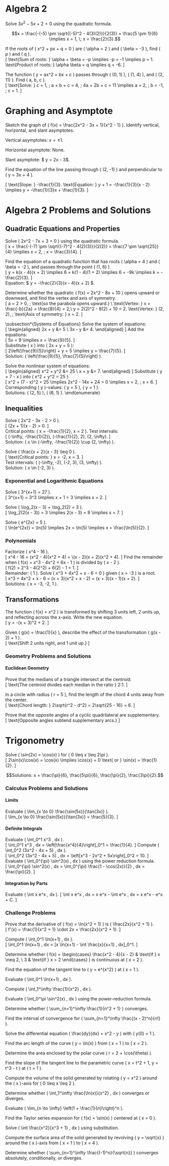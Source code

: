 # Algebra 2
Solve $3x^2 - 5x + 2 = 0$ using the quadratic formula.  

$$x = \frac{-(-5) \pm \sqrt{(-5)^2 - 4(3)(2)}}{2(3)} = \frac{5 \pm 1}{6} \implies x = 1, \; x = \frac{2}{3}.$$


 If the roots of \( x^2 + px + q = 0 \) are \( \alpha = 2 \) and \( \beta = -3 \), find \( p \) and \( q \).  
\[
\text{Sum of roots: } \alpha + \beta = -p \implies -p = -1 \implies p = 1.  
\text{Product of roots: } \alpha \beta = q \implies q = -6.
\]

 The function \( y = ax^2 + bx + c \) passes through \( (0, 1) \), \( (1, 4) \), and \( (2, 11) \). Find \( a, b, c \).  
\[
\text{Solve: } c = 1, \; a + b + c = 4, \; 4a + 2b + c = 11 \implies a = 2, \; b = -1, \; c = 1.
\]

# Graphing and Asymptote

Sketch the graph of \( f(x) = \frac{2x^2 - 3x + 1}{x^2 - 1} \). Identify vertical, horizontal, and slant asymptotes.

Vertical asymptotes: $x = \pm 1$.

Horizontal asymptote: None.  

Slant asymptote: $ y = 2x - 3$.

Find the equation of the line passing through \( (2, -1) \) and perpendicular to \( y = 3x + 4 \).  

\[
\text{Slope: } -\frac{1}{3}. 
\text{Equation: } y + 1 = -\frac{1}{3}(x - 2) \implies y = -\frac{1}{3}x + \frac{1}{3}.
\]

# Algebra 2 Problems and Solutions

## Quadratic Equations and Properties
Solve \( 2x^2 - 7x + 3 = 0 \) using the quadratic formula.  
\[
x = \frac{-(-7) \pm \sqrt{(-7)^2 - 4(2)(3)}}{2(2)} = \frac{7 \pm \sqrt{25}}{4} \implies x = 2, \; x = \frac{3}{4}.
\]

Find the equation of a quadratic function that has roots \( \alpha = 4 \) and \( \beta = -2 \), and passes through the point \( (1, 6) \).  
\[
y = k(x - 4)(x + 2) \implies 6 = k(1 - 4)(1 + 2) \implies 6 = -9k \implies k = -\frac{2}{3}.
\]  
Equation: $ y = -\frac{2}{3}(x - 4)(x + 2) $.

Determine whether the quadratic \( f(x) = 2x^2 - 8x + 10 \) opens upward or downward, and find the vertex and axis of symmetry.  
\[
a = 2 > 0, \; \text{so the parabola opens upward.} \\
\text{Vertex: } x = \frac{-b}{2a} = \frac{8}{4} = 2,\\
y = 2(2)^2 - 8(2) + 10 = 2. 
\text{Vertex: } (2, 2), \; \text{Axis of symmetry: } x = 2.
\]

\subsection*{Systems of Equations}
Solve the system of equations:  
\[
\begin{aligned}
2x + y &= 5 \\
3x - y &= 4.
\end{aligned}
\]
Add the equations:  
\[
5x = 9 \implies x = \frac{9}{5}.
\]  
Substitute \( x \) into \( 2x + y = 5 \):  
\[
2\left(\frac{9}{5}\right) + y = 5 \implies y = \frac{7}{5}.
\]  
Solution: \( \left(\frac{9}{5}, \frac{7}{5}\right) \).

Solve the nonlinear system of equations:  
\[
\begin{aligned}
x^2 + y^2 &= 25 \\
x + y &= 7.
\end{aligned}
\]
Substitute \( y = 7 - x \) into \( x^2 + y^2 = 25 \):  
\[
x^2 + (7 - x)^2 = 25 \implies 2x^2 - 14x + 24 = 0 \implies x = 2, \; x = 6.
\]  
Corresponding \( y \)-values: \( y = 5 \), \( y = 1 \).  
Solutions: \( (2, 5) \), \( (6, 1) \).
\end{enumerate}

## Inequalities
Solve \( 2x^2 - 3x - 2 > 0 \).  
\[
(2x + 1)(x - 2) > 0.
\]  
Critical points: \( x = -\frac{1}{2}, x = 2 \). Test intervals:  
\[
(-\infty, -\frac{1}{2}), (-\frac{1}{2}, 2), (2, \infty).
\]  
Solution: \( x \in (-\infty, -\frac{1}{2}) \cup (2, \infty) \).

Solve \( \frac{x + 2}{x - 3} \leq 0 \).  
\[
\text{Critical points: } x = -2, x = 3.
\]  
Test intervals: \( (-\infty, -2), (-2, 3), (3, \infty) \).  
Solution: \( x \in [-2, 3) \).


### Exponential and Logarithmic Equations
Solve \( 3^{x+1} = 27 \).  
\[
3^{x+1} = 3^3 \implies x + 1 = 3 \implies x = 2.
\]

Solve \( \log_2(x - 3) + \log_2(2) = 3 \).  
\[
\log_2(2(x - 3)) = 3 \implies 2(x - 3) = 8 \implies x = 7.
\]

Solve \( e^{2x} = 5 \).  
\[
\ln(e^{2x}) = \ln(5) \implies 2x = \ln(5) \implies x = \frac{\ln(5)}{2}.
\]


### Polynomials

Factorize \( x^4 - 16 \).  
\[
x^4 - 16 = (x^2 - 4)(x^2 + 4) = \\(x - 2)(x + 2)(x^2 + 4).
\]
Find the remainder when \( f(x) = x^3 - 4x^2 + 6x - 1 \) is divided by \( x - 2 \).  
\[
f(2) = 2^3 - 4(2^2) + 6(2) - 1 = 1.
\]  
Remainder: \( 1 \).
Solve \( x^3 + 4x^2 + x - 6 = 0 \) given \( x = -3 \) is a root.  
\[
x^3 + 4x^2 + x - 6 = (x + 3)(x^2 + x - 2) = (x + 3)(x - 1)(x + 2).
\]  
Solutions: \( x = -3, -2, 1 \).


## Transformations

The function \( f(x) = x^2 \) is transformed by shifting 3 units left, 2 units up, and reflecting across the x-axis. Write the new equation.  
\[
y = -(x + 3)^2 + 2.
\]

Given \( g(x) = \frac{1}{x} \), describe the effect of the transformation \( g(x - 2) + 1 \).  
\[
\text{Shift 2 units right, and 1 unit up.}
\]


### Geometry Problems and Solutions

#### Euclidean Geometry
Prove that the medians of a triangle intersect at the centroid.  
\[
\text{The centroid divides each median in the ratio } 2:1.
\]

In a circle with radius \( r = 5 \), find the length of the chord 4 units away from the center.  
\[
\text{Chord length: } 2\sqrt{r^2 - d^2} = 2\sqrt{25 - 16} = 6.
\]

Prove that the opposite angles of a cyclic quadrilateral are supplementary.  
\[
\text{Opposite angles subtend supplementary arcs.}
\]

# Trigonometry
Solve \( \sin(2x) = \cos(x) \) for \( 0 \leq x \leq 2\pi \).  
\[
2\sin(x)\cos(x) = \cos(x) \implies \cos(x) = 0 \text{ or } \sin(x) = \frac{1}{2}.
\] 

$$Solutions:  x = \frac{\pi}{6}, \frac{5\pi}{6}, \frac{\pi}{2}, \frac{3\pi}{2}.$$

### Calculus Problems and Solutions

#### Limits


Evaluate \( \lim_{x \to 0} \frac{\sin(5x)}{\tan(3x)} \).  
\[
\lim_{x \to 0} \frac{\sin(5x)}{\tan(3x)} = \frac{5}{3}.
\]


#### Definite Integrals

Evaluate \( \int_0^1 x^3 \, dx \).  
\[
\int_0^1 x^3 \, dx = \left[\frac{x^4}{4}\right]_0^1 = \frac{1}{4}.
\]
Compute \( \int_0^2 (3x^2 - 4x + 5) \, dx \).  
\[
\int_0^2 (3x^2 - 4x + 5) \, dx = \left[x^3 - 2x^2 + 5x\right]_0^2 = 10.
\]
Evaluate \( \int_0^{\pi} \sin^2(x) \, dx \) using the power reduction formula.  
\[
\int_0^{\pi} \sin^2(x) \, dx = \int_0^{\pi} \frac{1 - \cos(2x)}{2} \, dx = \frac{\pi}{2}.
\]
#### Integration by Parts

Evaluate \( \int x e^x \, dx \).
\[
\int x e^x \, dx = x e^x - \int e^x \, dx = x e^x - e^x + C.
\]


### Challenge Problems

Prove that the derivative of \( f(x) = \ln(x^2 + 1) \) is \( \frac{2x}{x^2 + 1} \).  
\[
f'(x) = \frac{1}{x^2 + 1} \cdot 2x = \frac{2x}{x^2 + 1}.
\]

Compute \( \int_0^1 \ln(x+1) \, dx \).  
\[
\int_0^1 \ln(x+1) \, dx = [x \ln(x+1) - \int \frac{x}{x+1} \, dx]_0^1.
\]



Determine whether \( f(x) = \begin{cases} 
\frac{x^2 - 4}{x - 2} & \text{if } x \neq 2, \\ 
3 & \text{if } x = 2 
\end{cases} \) is continuous at \( x = 2 \).

Find the equation of the tangent line to \( y = e^{x^2} \) at \( x = 1 \).

Evaluate \( \int_0^1 \ln(x+1) \, dx \).

Compute \( \int_1^\infty \frac{1}{x^2} \, dx \).

Evaluate \( \int_0^\pi \sin^2(x) \, dx \) using the power-reduction formula.

Determine whether \( \sum_{n=1}^\infty \frac{1}{n^2 + 1} \) converges.

Find the interval of convergence for \( \sum_{n=1}^\infty \frac{(x - 2)^n}{n!} \).

Solve the differential equation \( \frac{dy}{dx} = x^2 - y \) with \( y(0) = 1 \).

Find the arc length of the curve \( y = \ln(x) \) from \( x = 1 \) to \( x = 2 \).

Determine the area enclosed by the polar curve \( r = 2 + \cos(\theta) \).

Find the slope of the tangent line to the parametric curve \( x = t^2 + 1, y = t^3 - t \) at \( t = 1 \).

Compute the volume of the solid generated by rotating \( y = x^2 \) around the \( x \)-axis for \( 0 \leq x \leq 2 \).

Determine whether \( \int_1^\infty \frac{\ln(x)}{x^2} \, dx \) converges or diverges.

Evaluate \( \lim_{n \to \infty} \left(1 + \frac{1}{n}\right)^n \).

Find the Taylor series expansion for \( f(x) = \sin(x) \) centered at \( x = 0 \).

Solve \( \int \frac{x^2}{x^3 + 1} \, dx \) using substitution.

Compute the surface area of the solid generated by revolving \( y = \sqrt{x} \) around the \( x \)-axis from \( x = 1 \) to \( x = 4 \).

Determine whether \( \sum_{n=1}^\infty \frac{(-1)^n}{\sqrt{n}} \) converges absolutely, conditionally, or diverges.











